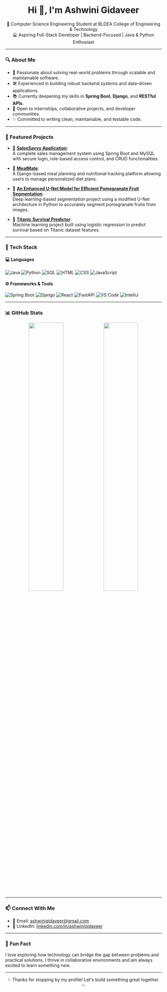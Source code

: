 <h1 align="center">Hi 👋, I'm Ashwini Gidaveer</h1>
<p align="center">
🚀 Computer Science Engineering Student at BLDEA College of Engineering & Technology<br/>
💻 Aspiring Full-Stack Developer | Backend-Focused | Java & Python Enthusiast
</p>

---

### 🔍 About Me

- 🎯 Passionate about solving real-world problems through scalable and maintainable software.
- 🛠️ Experienced in building robust backend systems and data-driven applications.
- 📚 Currently deepening my skills in **Spring Boot**, **Django**, and **RESTful APIs**.
- 👯 Open to internships, collaborative projects, and developer communities.
- ✨ Committed to writing clean, maintainable, and testable code.

---

### 💼 Featured Projects

- 🔐 [**SalesSavvy Application**](https://github.com/AshwiniGidaveer82/SalesSavvy-Java_Project-):  
  A complete sales management system using Spring Boot and MySQL with secure login, role-based access control, and CRUD functionalities.

- 🍱 [**MealMate**](https://github.com/AshwiniGidaveer82/DjangoProject-Python-):  
  A Django-based meal planning and nutritional tracking platform allowing users to manage personalized diet plans.

- 🍎 [**An Enhanced U-Net Model for Efficient Pomegranate Fruit Segmentation**](https://github.com/AshwiniGidaveer82/An-Enhanced-Unet-Model-for-Efficient-Pomegranate-Fruit-Segmentation):  
  Deep learning-based segmentation project using a modified U-Net architecture in Python to accurately segment pomegranate fruits from images.

- 🧠 [**Titanic Survival Predictor**](https://github.com/AshwiniGidaveer82/Titanic_Survival_Prediction):  
  Machine learning project built using logistic regression to predict survival based on Titanic dataset features.

---

### 🧰 Tech Stack

#### 💻 Languages
![Java](https://img.shields.io/badge/Java-%23ED8B00?style=for-the-badge&logo=openjdk&logoColor=white)
![Python](https://img.shields.io/badge/Python-%2314354C?style=for-the-badge&logo=python&logoColor=white)
![SQL](https://img.shields.io/badge/MySQL-%2300f?style=for-the-badge&logo=mysql&logoColor=white)
![HTML](https://img.shields.io/badge/HTML5-%23E34F26?style=for-the-badge&logo=html5&logoColor=white)
![CSS](https://img.shields.io/badge/CSS3-%231572B6?style=for-the-badge&logo=css3&logoColor=white)
![JavaScript](https://img.shields.io/badge/JavaScript-%23F7DF1E?style=for-the-badge&logo=javascript&logoColor=black)

#### ⚙️ Frameworks & Tools
![Spring Boot](https://img.shields.io/badge/Spring_Boot-%236DB33F?style=for-the-badge&logo=spring-boot&logoColor=white)
![Django](https://img.shields.io/badge/Django-%23092E20?style=for-the-badge&logo=django&logoColor=white)
![React](https://img.shields.io/badge/React-%2361DAFB?style=for-the-badge&logo=react&logoColor=black)
![FastAPI](https://img.shields.io/badge/FastAPI-%23009688?style=for-the-badge&logo=fastapi&logoColor=white)
![VS Code](https://img.shields.io/badge/VS%20Code-0078d7.svg?style=for-the-badge&logo=visual-studio-code&logoColor=white)
![IntelliJ](https://img.shields.io/badge/IntelliJ_IDEA-%23000000?style=for-the-badge&logo=intellij-idea&logoColor=white)

---

### 📊 GitHub Stats

<p align="center">
  <img src="https://github-readme-stats.vercel.app/api?username=AshwiniGidaveer82&show_icons=true&theme=radical" width="47%" />
  <img src="https://github-readme-streak-stats.herokuapp.com/?user=AshwiniGidaveer82&theme=radical" width="47%" />
</p>

---

### 📫 Connect With Me

- 📧 Email: [ashwinigidaveer@gmail.com](mailto:ashwinigidaveer@gmail.com)  
- 💼 LinkedIn: [linkedin.com/in/ashwinigidaveer](https://www.linkedin.com/in/ashwinigidaveer)   

---

### 🎯 Fun Fact

I love exploring how technology can bridge the gap between problems and practical solutions. I thrive in collaborative environments and am always excited to learn something new.

---

<p align="center">✨ Thanks for stopping by my profile! Let's build something great together. ✨</p>
